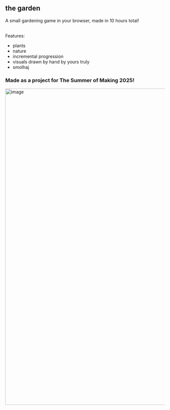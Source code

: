 ## the garden
A small gardening game in your browser, made in 10 hours total! <br> <br>

Features:
- plants
- nature
- incremental progression
- visuals drawn by hand by yours truly
- smolhaj

### Made as a project for The Summer of Making 2025!

<img width="991" height="999" alt="image" src="https://github.com/user-attachments/assets/3c285094-105c-42b5-8ea9-a866e3c59cf8" />
